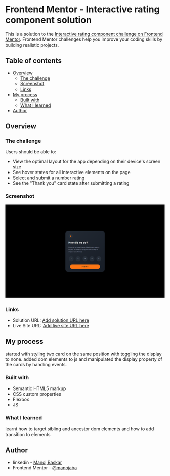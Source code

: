 # Frontend Mentor - Interactive rating component solution

This is a solution to the [Interactive rating component challenge on Frontend Mentor](https://www.frontendmentor.io/challenges/interactive-rating-component-koxpeBUmI). Frontend Mentor challenges help you improve your coding skills by building realistic projects. 

## Table of contents

- [Overview](#overview)
  - [The challenge](#the-challenge)
  - [Screenshot](#screenshot)
  - [Links](#links)
- [My process](#my-process)
  - [Built with](#built-with)
  - [What I learned](#what-i-learned)
- [Author](#author)




## Overview

### The challenge

Users should be able to:

- View the optimal layout for the app depending on their device's screen size
- See hover states for all interactive elements on the page
- Select and submit a number rating
- See the "Thank you" card state after submitting a rating

### Screenshot

![](./images/screenshot.png)



### Links

- Solution URL: [Add solution URL here](https://github.com/manojaba/Interactive-rating-componenet)
- Live Site URL: [Add live site URL here](https://manojaba.github.io/Interactive-rating-componenet/)

## My process

started with styling two card on the same position with toggling the display to none. added dom elements to js and manipulated the display property of the cards by handling events.

### Built with

- Semantic HTML5 markup
- CSS custom properties
- Flexbox
- JS



### What I learned

learnt how to target sibling and ancestor dom elements and how to add transition to elements







## Author

- linkedin - [Manoj Baskar](https://www.linkedin.com/in/manoj-baskar-42a734159/)
- Frontend Mentor - [@manojaba](https://www.frontendmentor.io/profile/manojaba)




